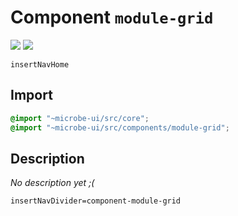 # Component `module-grid`

![](https://img.shields.io/badge/CSS_size-18.1_KB-blue)
![](https://img.shields.io/badge/gzip-1.6_KB-magenta)

`insertNavHome`

## Import

```scss
@import "~microbe-ui/src/core";
@import "~microbe-ui/src/components/module-grid";
```

## Description

_No description yet ;(_

`insertNavDivider=component-module-grid`
